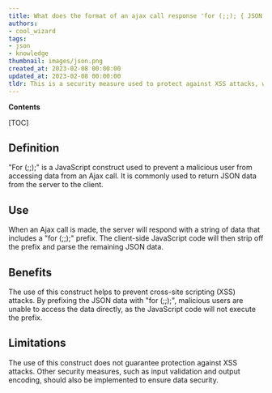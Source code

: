 ```yaml
---
title: What does the format of an ajax call response 'for (;;); { JSON data }' signify?
authors:
- cool_wizard
tags:
- json
- knowledge
thumbnail: images/json.png
created_at: 2023-02-08 00:00:00
updated_at: 2023-02-08 00:00:00
tldr: This is a security measure used to protect against XSS attacks, where the `for (;;);` part is used to indicate that the response should be ignored, and the `{ JSON data }` is the actual response data.
---
```


**Contents**

[TOC]

## Definition

"For (;;);" is a JavaScript construct used to prevent a malicious user from accessing data from an Ajax call. It is commonly used to return JSON data from the server to the client.

## Use

When an Ajax call is made, the server will respond with a string of data that includes a "for (;;);" prefix. The client-side JavaScript code will then strip off the prefix and parse the remaining JSON data.

## Benefits

The use of this construct helps to prevent cross-site scripting (XSS) attacks. By prefixing the JSON data with "for (;;);", malicious users are unable to access the data directly, as the JavaScript code will not execute the prefix.

## Limitations

The use of this construct does not guarantee protection against XSS attacks. Other security measures, such as input validation and output encoding, should also be implemented to ensure data security.
